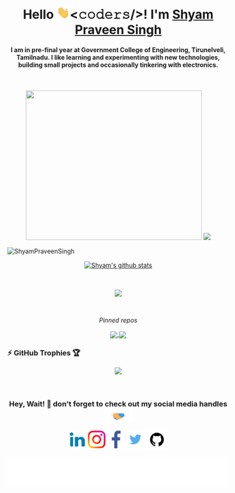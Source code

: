 <h1 align="center">Hello <img src="https://raw.githubusercontent.com/ABSphreak/ABSphreak/master/gifs/Hi.gif" width="30px" style="max-width:100%;"><𝚌𝚘𝚍𝚎𝚛𝚜/>! I'm <a href="https://ShyamPraveenSingh"> Shyam Praveen Singh </a></h1>
<Add the portfolio profile instead of the github profile>      
<h4 align="center" > I am in pre-final year at Government College of Engineering, Tirunelveli, Tamilnadu. I like learning and experimenting with new technologies, building small projects and occasionally tinkering with electronics. </h4>
<br>
        
<p align="center">
  <img src="https://github.com/ShyamPraveenSingh/ShyamPraveenSingh/blob/master/me.gif" width=400 height=340>
  <img src="https://github.com/ShyamPraveenSingh/ShyamPraveenSingh/blob/master/new.gif" height=340/>
</p>
<p align="left"> <img src="https://komarev.com/ghpvc/?username=ShyamPraveenSingh" alt="ShyamPraveenSingh" /> </p>

<p align="center">
  <a href="https://github.com/ShyamPraveenSingh/github-readme-stats"> 
    <img align="center" src="https://github-readme-stats.vercel.app/api?username=ShyamPraveenSingh&private=true&theme=radical" alt="Shyam's github stats" />
  </a>
</p>
<br>

<p align="center">
  <a href="https://github.com/ShyamPraveenSingh/github-readme-stats">
    <img align="center" src="https://github-readme-stats.vercel.app/api/top-langs/?username=ShyamPraveenSingh&layout=compact&theme=radical" />
  </a>
</p>

<br>
<p align="center"><i>Pinned repos</i></p>
<p align="center">
  <a href="https://github.com/ShyamPraveenSingh/Weather-Forecast-App">
    <img align="center" src="https://github-readme-stats.vercel.app/api/pin/?username=ShyamPraveenSingh&repo=Weather-Forecast-App&theme=radical" />
  </a>    

  <a href="https://github.com/ShyamPraveenSingh/School-Website">
    <img align="center" src="https://github-readme-stats.vercel.app/api/pin/?username=ShyamPraveenSingh&repo=School-Website&theme=radical" />
  </a>
</p>


### :zap: GitHub Trophies 🏆
  
  
<p align="center">
  <a href="https://github.com/ryo-ma/github-profile-trophy" target="_blank">
    <img src="https://github-profile-trophy.vercel.app/?username=ShyamPraveenSingh&column=8&margin-w=15&margin-h=15&no-bg=true&no-frame=true&theme=juicyfresh"/>
  </a>
</p> 
<br>                                                                                                                                       
<h3 align="center">Hey, Wait! 👋 don't forget to check out my social media handles <img align="center" src="https://github.com/AkashSingh3031/AkashSingh3031/blob/main/Handshake.gif" height="30px"></h3>

<p align="center">
  <code><a href="http://linkedin.com/in/shyampraveensingh" target="blank"><img align="center" src="https://github.com/AkashSingh3031/AkashSingh3031/blob/main/linked(color).png" alt="Akash's linkedin" width="40px" /></a></code>  
  <code><a href="https://www.instagram.com/shyampraveensingh" target="blank"><img align="center" src="https://github.com/AkashSingh3031/AkashSingh3031/blob/main/Instagram%20(1).svg" alt="Shyam's Instagram" width="40px" /></a></code>
  <code><a href="https://www.facebook.com/ShyamPraveenSingh/" target="blank"><img align="center" src="https://github.com/AkashSingh3031/AkashSingh3031/blob/main/facebook(color).png" alt="Akash's Facebook" width="40px" /></a></code>
  <code><a href="https://twitter.com/CodingSingh" target="blank"><img align="center" src="https://github.com/AkashSingh3031/AkashSingh3031/blob/main/twitter(color).png" width="40px" /></a></code>
  <code><a href="https://t.me/ShyamPraveenSingh" target="blank"><img align="center" 
  <code><a href="https://github.com/ShyamPraveenSingh" target="blank"><img align="center" src="https://github.com/AkashSingh3031/AkashSingh3031/blob/main/github(color).png" width="50px"/></a></code> 
  
</p>

<img align='center'  height="70" alt="Thanks" width="100%" src="https://github.com/AkashSingh3031/AkashSingh3031/blob/main/marquee.svg"/>     
